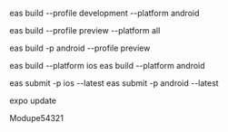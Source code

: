 eas build --profile development --platform android

eas build --profile preview --platform all

eas build -p android --profile preview

eas build --platform ios
eas build --platform android

<!-- to submit a build -->
eas submit -p ios --latest
eas submit -p android --latest

<!-- To publish a new change -->
expo update

Modupe54321